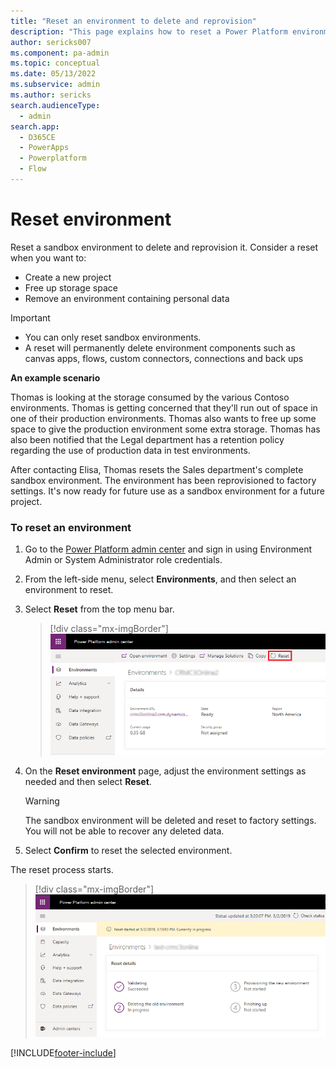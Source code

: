 ```yaml
---
title: "Reset an environment to delete and reprovision"
description: "This page explains how to reset a Power Platform environment if you want to create a new project, free up storage space, or delete personal information."
author: sericks007
ms.component: pa-admin
ms.topic: conceptual
ms.date: 05/13/2022
ms.subservice: admin
ms.author: sericks
search.audienceType: 
  - admin
search.app:
  - D365CE
  - PowerApps
  - Powerplatform
  - Flow
---
```

# Reset environment 

Reset a sandbox environment to delete and reprovision it. Consider a reset when you want to:  
  
- Create a new project  
- Free up storage space  
- Remove an environment containing personal data  
  
> [!IMPORTANT]
> - You can only reset sandbox environments. 
> - A reset will permanently delete environment components such as canvas apps, flows, custom connectors, connections and back ups

 **An example scenario**  
  
 Thomas is looking at the storage consumed by the various Contoso environments. Thomas is getting concerned that they'll run out of space in one of their production environments. Thomas also wants to free up some space to give the production environment some extra storage. Thomas has also been notified that the Legal department has a retention policy regarding the use of production data in test environments.  
  
 After contacting Elisa, Thomas resets the Sales department's complete sandbox environment. The environment has been reprovisioned to factory settings. It's now ready for future use as a sandbox environment for a future project.  
 
### To reset an environment  

1. Go to the [Power Platform admin center](https://admin.powerplatform.microsoft.com) and sign in using Environment Admin or System Administrator role credentials.
  
2. From the left-side menu, select **Environments**, and then select an environment to reset.

3. Select **Reset** from the top menu bar.
  
   > [!div class="mx-imgBorder"] 
   > ![Reset menu.](media/reset-menu.png "Reset menu")

4. On the **Reset environment** page, adjust the environment settings as needed and then select **Reset**.  
  
   > [!WARNING]
   >  The sandbox environment will be deleted and reset to factory settings. You will not be able to recover any deleted data.  
  
5. Select **Confirm** to reset the selected environment.

The reset process starts.

> [!div class="mx-imgBorder"] 
> ![Reset environment status.](media/reset-environment-status.png "Reset environment status")
  

[!INCLUDE[footer-include](../includes/footer-banner.md)]
